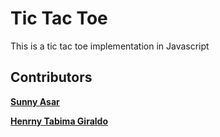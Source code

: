 # Tic Tac Toe 
This is a tic tac toe implementation in Javascript


## Contributors
  **[Sunny Asar](https://github.com/SunnyAsar)**

  **[Henrny Tabima Giraldo](https://github.com/HenryTabima)**